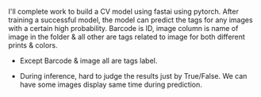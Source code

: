 I'll complete work to build a CV model using fastai using pytorch. After training a successful model, the model can predict the tags for any images with a certain high probability.
Barcode is ID, image column is name of image in the folder & all other are tags related to image for both different prints & colors.

- Except Barcode & image all are tags label.

- During inference, hard to judge the results just by True/False. We can have some images display same time during prediction.
